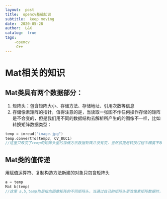 ```yaml
---
layout:  post
title:  opencv基础知识
subtitle:  keep moving
date:  2020-05-28
author:  L&X
catalog:  true
tags:
    -opencv	
	-C++
---
```


# Mat相关的知识

## Mat类具有两个数据部分：
1. 矩阵头：包含矩阵大小、存储方法、存储地址、引用次数等信息
2. 存储像素矩阵的指针，值得注意的是，当读取一张图不作任何操作存储的矩阵是不会变的，但是我们用不同的数据结构去解析所产生的的图像不一样，比如转换矩阵数据类型：

```c++
temp = imread("image.jpg")
temp.convertTo(temp3, CV_8UC1)
//这里只改变了temp的矩阵头里的存储方法数据矩阵并没有变，当然前提是转换过程中精度不改变，精度改变了那数据矩阵还是会变
```
## Mat类的值传递
用赋值运算符、复制构造方法新建的对象只包含矩阵头

```c++
a = temp
Mat b(temp)   
//这里 a,b,temp均是指向图像矩阵的不同矩阵头，当通过自己的矩阵头更改像素矩阵数据时，就会影响其他的矩阵头
  
```

